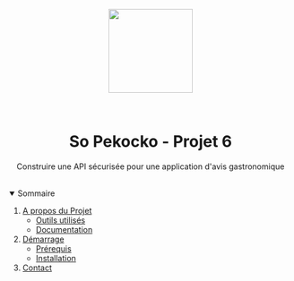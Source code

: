 <P align="center"><img src="https://user.oc-static.com/upload/2019/09/02/15674356878125_image2.png"  width="150px"/>
</p>
</br>

<h1 align="center">So Pekocko - Projet 6</h1>

<p align="center">Construire une API sécurisée pour une application d'avis gastronomique</p></br>

<details open="open">
  <summary>Sommaire</summary>
  <ol>
    <li>
      <a href="#apropos">A propos du Projet</a>
      <ul>
        <li><a href="#outils">Outils utilisés</a></li>
        <li><a href="#doc">Documentation</a></li>
      </ul>
    </li>
    <li>
      <a href="#demarrage">Démarrage</a>
      <ul>
        <li><a href="#prerequis">Prérequis</a></li>
        <li><a href="#installation">Installation</a></li>
      </ul>
    </li>
    <li><a href="#contact">Contact</a></li>
  </ol>
</details>